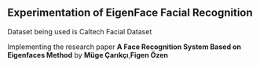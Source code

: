 ## Experimentation of EigenFace Facial Recognition

Dataset being used is Caltech Facial Dataset


Implementing the research paper **A Face Recognition System Based on Eigenfaces Method** by **Müge Çarıkçı**,**Figen Özen**